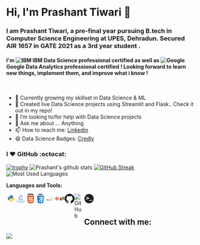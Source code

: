 # Hi, I'm Prashant Tiwari 👋
### I am Prashant Tiwari, a pre-final year pursuing B.tech in Computer Science Engineering at UPES, Dehradun. Secured AIR 1657 in GATE 2021 as a 3rd year student . 
#### I'm <img alt="IBM" width="46px" src="https://images.mktw.net/im-242189?width=1280&size=1.77777778" /> IBM Data Science professional certified as well as <img alt="Google" width="46px" src="https://i.gadgets360cdn.com/large/google_full_pixabay_1517481845616.jpg" /> Google Data Analytics professional certified ! Looking forward to learn new things, implement them, and improve what i know !
<br>

- 🔭 Currently growing my skillset in Data Science & ML
- 👯 Created live Data Science projects using Streamlit and Flask.. Check it out in my repo!
- 🤔 I’m looking to/for help with Data Science projects
- 💬 Ask me about ... Anything
- 📫 How to reach me: [Linkedin](https://www.linkedin.com/in/prashant-tiwari-310860183/)
- 😄 Data Science Badges: [Credly](https://www.credly.com/users/prashant-tiwari.6279eb46)


### I :heart: GitHub :octocat:
[![trophy](https://github-profile-trophy.vercel.app/?username=Prashanttiwari0412)](https://github.com/ryo-ma/github-profile-trophy)
![Prashant's github stats](https://github-readme-stats.vercel.app/api?username=Prashanttiwari0412&show_icons=true&line_height=32&theme=radical)
[![GitHub Streak](https://github-readme-streak-stats.herokuapp.com/?user=Prashanttiwari0412&theme=dark)](https://github.com/DenverCoder1/github-readme-streak-stats)
![Most Used Languages](https://github-readme-stats.vercel.app/api/top-langs/?username=Prashanttiwari0412&layout=compact&theme=vision-friendly-dark)



**Languages and Tools:**  

<img align="left" alt="Python" width="26px" src="https://raw.githubusercontent.com/github/explore/80688e429a7d4ef2fca1e82350fe8e3517d3494d/topics/python/python.png" />
<img align="left" alt="C" width="26px" src="https://raw.githubusercontent.com/github/explore/78df643247d429f6cc873026c0622819ad797942/topics/c/c.png" />
<img align="left" alt="HTML5" width="26px" src="https://raw.githubusercontent.com/github/explore/80688e429a7d4ef2fca1e82350fe8e3517d3494d/topics/html/html.png" />
<img align="left" alt="CSS3" width="26px" src="https://raw.githubusercontent.com/github/explore/80688e429a7d4ef2fca1e82350fe8e3517d3494d/topics/css/css.png" />
<img align="left" alt="Mysql" width="26px" src="https://raw.githubusercontent.com/github/explore/80688e429a7d4ef2fca1e82350fe8e3517d3494d/topics/mysql/mysql.png" />
<img align="left" alt="Git" width="26px" src="https://raw.githubusercontent.com/github/explore/80688e429a7d4ef2fca1e82350fe8e3517d3494d/topics/git/git.png" />
<img align="left" alt="GitHub" width="26px" src="https://raw.githubusercontent.com/github/explore/78df643247d429f6cc873026c0622819ad797942/topics/github/github.png" />
<img align="left" alt="GitHub" width="26px" src="https://raw.githubusercontent.com/github/explore/78df643247d429f6cc873026c0622819ad797942/topics/github/jupyter.png" />
<img align="left" alt="Terminal" width="26px" src="https://raw.githubusercontent.com/github/explore/80688e429a7d4ef2fca1e82350fe8e3517d3494d/topics/terminal/terminal.png" />

<br><br>

## Connect with me:

<p align = "center">
  
[<img src="https://img.shields.io/badge/linkedin-%2312100E.svg?&style=for-the-badge&logo=linkedin&logoColor=white&color=black" />](https://www.linkedin.com/in/prashant-tiwari-310860183/)
<br>

<br>

<br>


